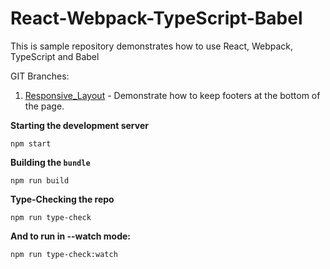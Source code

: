 # React-Webpack-TypeScript-Babel

This is sample repository demonstrates how to use React, Webpack, TypeScript and Babel

GIT Branches:  
1. <u>Responsive_Layout</u> - Demonstrate how to keep footers at the bottom of the page.  

**Starting the development server**
```shell
npm start
```

**Building the `bundle`**

```shell
npm run build
```

**Type-Checking the repo**

```shell
npm run type-check
```

**And to run in --watch mode:**

```shell
npm run type-check:watch
```
